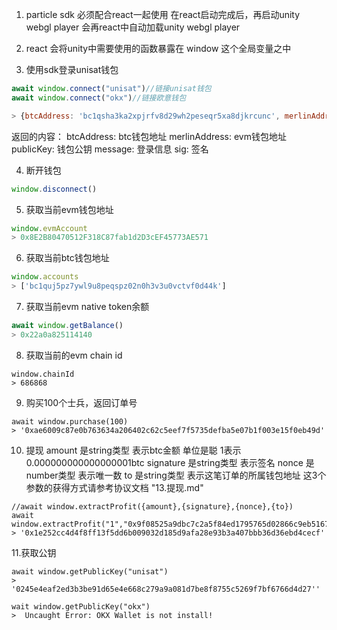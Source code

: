 1. particle sdk 必须配合react一起使用
 在react启动完成后，再启动unity webgl player
 会再react中自动加载unity webgl player

2. react 会将unity中需要使用的函数暴露在 window 这个全局变量之中

3. 使用sdk登录unisat钱包
```javascript
await window.connect("unisat")//链接unisat钱包
await window.connect("okx")//链接欧意钱包

> {btcAddress: 'bc1qsha3ka2xpjrfv8d29wh2peseqr5xa8djkrcunc', merlinAddress: '0xd6B45e6184eB2aD925754095DD8963A05DF8dA8a', publicKey: '03d26bce8755abbc5a58fbc64d8998af29311bb9b773cd6ade2cbb7d63fc6b3057', message: 'Login For Bitmapwar!1714382522', sig: 'IIlteqQ+d7ewuZeWaYtvjxAWJqlDprajIpZ65XPxtD1GOGOLtRLpW+IyB7yJg4j4mPInk8F33KjUpKu0ktUbLGU='}
```
返回的内容：
btcAddress: btc钱包地址
merlinAddress: evm钱包地址
publicKey: 钱包公钥
message: 登录信息
sig: 签名


4. 断开钱包
```javascript
window.disconnect()
```

5. 获取当前evm钱包地址
```javascript
window.evmAccount
> 0x8E2B80470512F318C87fab1d2D3cEF45773AE571
```

6. 获取当前btc钱包地址
```javascript
window.accounts
> ['bc1quj5pz7ywl9u8peqspz02n0h3v3u0vctvf0d44k']
```

7. 获取当前evm native token余额
```javascript
await window.getBalance()
> 0x22a0a825114140
```

8. 获取当前的evm chain id
```
window.chainId
> 686868
```

9. 购买100个士兵，返回订单号
```
await window.purchase(100)
> '0xae6009c87e0b763634a206402c62c5eef7f5735defba5e07b1f003e15f0eb49d'
```

10. 提现
amount 是string类型 表示btc金额 单位是聪 1表示 0.000000000000000001btc
signature 是string类型 表示签名
nonce 是number类型 表示唯一数
to 是string类型 表示这笔订单的所属钱包地址
这3个参数的获得方式请参考协议文档 "13.提现.md"
```
//await window.extractProfit({amount},{signature},{nonce},{to})
await window.extractProfit("1","0x9f08525a9dbc7c2a5f84ed1795765d02866c9eb5167439794dff12c5e27c34a45dd4ed167d39a795ab9993c884347253091273984f3dc494c4ee5d2f27b988c91b","1","0x8E2B80470512F318C87fab1d2D3cEF45773AE571");
> '0x1e252cc4d4f8ff13f5dd6b009032d185d9afa28e93b3a407bbb36d36ebd4cecf'
```

11.获取公钥
```
await window.getPublicKey("unisat")
> '0245e4eaf2ed3b3be91d65e4e668c279a9a081d7be8f8755c5269f7bf6766d4d27''

wait window.getPublicKey("okx")
>  Uncaught Error: OKX Wallet is not install!
```